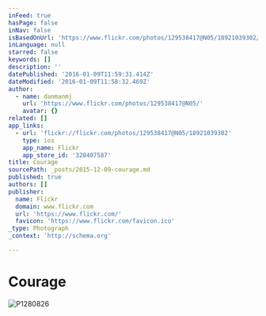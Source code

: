 ```yaml
---
inFeed: true
hasPage: false
inNav: false
isBasedOnUrl: 'https://www.flickr.com/photos/129538417@N05/18921039302/in/dateposted/'
inLanguage: null
starred: false
keywords: []
description: ''
datePublished: '2016-01-09T11:59:31.414Z'
dateModified: '2016-01-09T11:58:32.469Z'
author:
  - name: danmanmj
    url: 'https://www.flickr.com/photos/129538417@N05/'
    avatar: {}
related: []
app_links:
  - url: 'flickr://flickr.com/photos/129538417@N05/18921039302'
    type: ios
    app_name: Flickr
    app_store_id: '328407587'
title: Courage
sourcePath: _posts/2015-12-09-courage.md
published: true
authors: []
publisher:
  name: Flickr
  domain: www.flickr.com
  url: 'https://www.flickr.com/'
  favicon: 'https://www.flickr.com/favicon.ico'
_type: Photograph
_context: 'http://schema.org'

---
```

# Courage
![P1280826](https://s3-us-west-2.amazonaws.com/the-grid-img/p/4605a367764eff877e88bcb04f24953aa315f7fc.jpg)